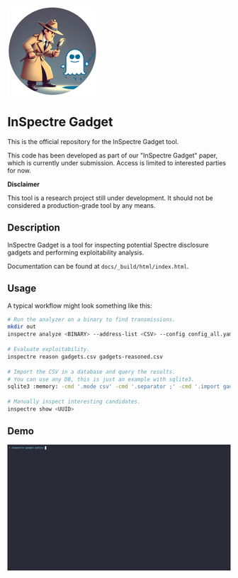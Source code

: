 ![](./docs/img/inspectre-gadget-circle.png)

# InSpectre Gadget

This is the official repository for the InSpectre Gadget tool.

This code has been developed as part of our "InSpectre Gadget" paper, which is
currently under submission. Access is limited to interested parties for now.

**Disclaimer**

This tool is a research project still under development. It should not be
considered a production-grade tool by any means.

## Description

InSpectre Gadget is a tool for inspecting potential Spectre disclosure gadgets
and performing exploitability analysis.

Documentation can be found at `docs/_build/html/index.html`.

## Usage

A typical workflow might look something like this:

```sh
# Run the analyzer on a binary to find transmissions.
mkdir out
inspectre analyze <BINARY> --address-list <CSV> --config config_all.yaml --output out/gadgets.csv --tfp-output output/tfp.csv --asm out/asm

# Evaluate exploitability.
inspectre reason gadgets.csv gadgets-reasoned.csv

# Import the CSV in a database and query the results.
# You can use any DB, this is just an example with sqlite3.
sqlite3 :memory: -cmd '.mode csv' -cmd '.separator ;' -cmd '.import gadgets-reasoned.csv gadgets' -cmd '.mode table' < queries/exploitable_list.sql

# Manually inspect interesting candidates.
inspectre show <UUID>
```

## Demo

![](docs/img/inspectre.gif)
